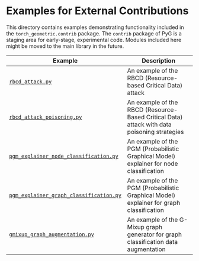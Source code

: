 # Examples for External Contributions

This directory contains examples demonstrating functionality included in the `torch_geometric.contrib` package.
The `contrib` package of PyG is a staging area for early-stage, experimental code.
Modules included here might be moved to the main library in the future.

| Example                                                                            | Description                                                                                 |
| ---------------------------------------------------------------------------------- | ------------------------------------------------------------------------------------------- |
| [`rbcd_attack.py`](./rbcd_attack.py)                                               | An example of the RBCD (Resource-based Critical Data) attack                                |
| [`rbcd_attack_poisoning.py`](./rbcd_attack_poisoning.py)                           | An example of the RBCD (Resource-Based Critical Data) attack with data poisoning strategies |
| [`pgm_explainer_node_classification.py`](./pgm_explainer_node_classification.py)   | An example of the PGM (Probabilistic Graphical Model) explainer for node classification     |
| [`pgm_explainer_graph_classification.py`](./pgm_explainer_graph_classification.py) | An example of the PGM (Probabilistic Graphical Model) explainer for graph classification    |
| [`gmixup_graph_augmentation.py`](./gmixup_graph_augmentation.py)                   | An example of the G-Mixup graph generator for graph classification data augmentation        |
